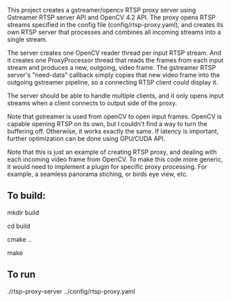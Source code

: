 This project creates a gstreamer/opencv RTSP proxy server using Gstreamer RTSP server API and OpenCV 4.2 API. 
The proxy opens RTSP streams specified in the config file (config/rtsp-proxy.yaml), and creates its own 
RTSP server that processes and combines all incoming streams into a single stream.

The server creates one OpenCV reader thread per input RTSP stream. And it creates one ProxyProcessor 
thread that reads the frames from each input stream and produces a new, outgoing, video frame. 
The gstreamer RTSP server's "need-data" callback simply copies that new video frame into the 
outgoing gstreamer pipeline, so a connecting RTSP client could display it.

The server should be able to handle multiple clients, and it only opens input streams when 
a client connects to output side of the proxy.

Note that gstreamer is used from openCV to open input frames. OpenCV is capable opening 
RTSP on its own, but I couldn't find a way to turn the buffering off. 
Otherwise, it works exactly the same. If latency is important, further optimization can 
be done using GPU/CUDA API.

Note that this is just an example of creating RTSP proxy, and dealing with each 
incoming video frame from OpenCV. To make this code more generic, it would need 
to implement a plugin for specific proxy processing. For example, a seamless 
panorama stiching, or birds eye view, etc.

To build:
---------

mkdir build

cd build

cmake ..

make


To run
------
./rtsp-proxy-server ../config/rtsp-proxy.yaml

